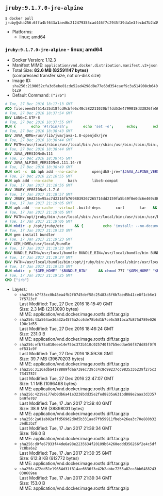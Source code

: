 ## `jruby:9.1.7.0-jre-alpine`

```console
$ docker pull jruby@sha256:6ffa4bf643a1aed6c212479355cad446f7c2945f39da1e3fecbd7b2a39f51c4b
```

-	Platforms:
	-	linux; amd64

### `jruby:9.1.7.0-jre-alpine` - linux; amd64

-	Docker Version: 1.12.3
-	Manifest MIME: `application/vnd.docker.distribution.manifest.v2+json`
-	Total Size: **82.6 MB (82591147 bytes)**  
	(compressed transfer size, not on-disk size)
-	Image ID: `sha256:2190052cfa3d6ebe01cde52ad4298d8e77e63d354caef9c3a514908cb640b129`
-	Default Command: `["irb"]`

```dockerfile
# Tue, 27 Dec 2016 18:17:13 GMT
ADD file:eeed5f514a35d18fcd9cbfe6c40c582211020bffdd53e4799018d33826fe5067 in / 
# Tue, 27 Dec 2016 18:37:54 GMT
ENV LANG=C.UTF-8
# Tue, 27 Dec 2016 18:37:55 GMT
RUN { 		echo '#!/bin/sh'; 		echo 'set -e'; 		echo; 		echo 'dirname "$(dirname "$(readlink -f "$(which javac || which java)")")"'; 	} > /usr/local/bin/docker-java-home 	&& chmod +x /usr/local/bin/docker-java-home
# Tue, 27 Dec 2016 18:38:43 GMT
ENV JAVA_HOME=/usr/lib/jvm/java-1.8-openjdk/jre
# Tue, 27 Dec 2016 18:38:44 GMT
ENV PATH=/usr/local/sbin:/usr/local/bin:/usr/sbin:/usr/bin:/sbin:/bin:/usr/lib/jvm/java-1.8-openjdk/jre/bin:/usr/lib/jvm/java-1.8-openjdk/bin
# Tue, 27 Dec 2016 18:38:44 GMT
ENV JAVA_VERSION=8u111
# Tue, 27 Dec 2016 18:38:45 GMT
ENV JAVA_ALPINE_VERSION=8.111.14-r0
# Tue, 27 Dec 2016 18:38:49 GMT
RUN set -x 	&& apk add --no-cache 		openjdk8-jre="$JAVA_ALPINE_VERSION" 	&& [ "$JAVA_HOME" = "$(docker-java-home)" ]
# Tue, 27 Dec 2016 22:16:55 GMT
RUN apk add --no-cache       bash       libc6-compat
# Tue, 17 Jan 2017 21:18:56 GMT
ENV JRUBY_VERSION=9.1.7.0
# Tue, 17 Jan 2017 21:18:57 GMT
ENV JRUBY_SHA256=95ac7d2316fb7698039267265716dd2159fa5b49f0e0dc6e469c80ad59072926
# Tue, 17 Jan 2017 21:19:05 GMT
RUN apk add --no-cache --virtual .build-deps       curl       tar   && mkdir -p /opt/jruby   && curl -fSL https://s3.amazonaws.com/jruby.org/downloads/${JRUBY_VERSION}/jruby-bin-${JRUBY_VERSION}.tar.gz -o /tmp/jruby.tar.gz   && echo "$JRUBY_SHA256 */tmp/jruby.tar.gz" | sha256sum -c -   && tar -zx --strip-components=1 -f /tmp/jruby.tar.gz -C /opt/jruby   && rm /tmp/jruby.tar.gz   && ln -s /opt/jruby/bin/jruby /usr/local/bin/ruby   && apk del .build-deps
# Tue, 17 Jan 2017 21:19:05 GMT
ENV PATH=/opt/jruby/bin:/usr/local/sbin:/usr/local/bin:/usr/sbin:/usr/bin:/sbin:/bin:/usr/lib/jvm/java-1.8-openjdk/jre/bin:/usr/lib/jvm/java-1.8-openjdk/bin
# Tue, 17 Jan 2017 21:19:06 GMT
RUN mkdir -p /opt/jruby/etc     && {         echo 'install: --no-document';         echo 'update: --no-document';     } >> /opt/jruby/etc/gemrc
# Tue, 17 Jan 2017 21:19:23 GMT
RUN gem install bundler
# Tue, 17 Jan 2017 21:19:23 GMT
ENV GEM_HOME=/usr/local/bundle
# Tue, 17 Jan 2017 21:19:23 GMT
ENV BUNDLE_PATH=/usr/local/bundle BUNDLE_BIN=/usr/local/bundle/bin BUNDLE_SILENCE_ROOT_WARNING=1 BUNDLE_APP_CONFIG=/usr/local/bundle
# Tue, 17 Jan 2017 21:19:24 GMT
ENV PATH=/usr/local/bundle/bin:/opt/jruby/bin:/usr/local/sbin:/usr/local/bin:/usr/sbin:/usr/bin:/sbin:/bin:/usr/lib/jvm/java-1.8-openjdk/jre/bin:/usr/lib/jvm/java-1.8-openjdk/bin
# Tue, 17 Jan 2017 21:19:25 GMT
RUN mkdir -p "$GEM_HOME" "$BUNDLE_BIN"     && chmod 777 "$GEM_HOME" "$BUNDLE_BIN"
# Tue, 17 Jan 2017 21:19:25 GMT
CMD ["irb"]
```

-	Layers:
	-	`sha256:b7f33cc0b48ea4fb2f0745def58c25483a5f6b7aed5b41ce8f1cb6e17f5723cf`  
		Last Modified: Tue, 27 Dec 2016 18:18:49 GMT  
		Size: 2.3 MB (2313090 bytes)  
		MIME: application/vnd.docker.image.rootfs.diff.tar.gzip
	-	`sha256:43a564ae36a32a4575a2cc6de78b6d1b7ce5c581bca7b875d789e026198c1d55`  
		Last Modified: Tue, 27 Dec 2016 18:46:24 GMT  
		Size: 231.0 B  
		MIME: application/vnd.docker.image.rootfs.diff.tar.gzip
	-	`sha256:efb75a810eee14e75bc372b510c025740f57b5eddae56f87dd85f0f9ef531c9f`  
		Last Modified: Tue, 27 Dec 2016 18:59:36 GMT  
		Size: 39.7 MB (39670203 bytes)  
		MIME: application/vnd.docker.image.rootfs.diff.tar.gzip
	-	`sha256:3116adba4178889fdaa738ec739cc4c8c99237cc9835336239f275c37341752f`  
		Last Modified: Tue, 27 Dec 2016 22:47:07 GMT  
		Size: 1.1 MB (1096468 bytes)  
		MIME: application/vnd.docker.image.rootfs.diff.tar.gzip
	-	`sha256:4219a177eb0db6a41e3238bdd35e2fed8835a631bd888e2aaa3d3357b49fe707`  
		Last Modified: Tue, 17 Jan 2017 21:39:40 GMT  
		Size: 38.9 MB (38898031 bytes)  
		MIME: application/vnd.docker.image.rootfs.diff.tar.gzip
	-	`sha256:2a01ab02affd569d2d0d5b331aad7fb59911fbeb426ea3c70e880b323edb3b2f`  
		Last Modified: Tue, 17 Jan 2017 21:39:34 GMT  
		Size: 199.0 B  
		MIME: application/vnd.docker.image.rootfs.diff.tar.gzip
	-	`sha256:d0fe67933f44de6a98e2235634f20109b64260eddd356266f2e4c5df7c8ba6a2`  
		Last Modified: Tue, 17 Jan 2017 21:39:35 GMT  
		Size: 612.8 KB (612772 bytes)  
		MIME: application/vnd.docker.image.rootfs.diff.tar.gzip
	-	`sha256:472dd51e19654d31f814ae6636f3e42b2abbc7255a82cc8bb6488243038609ae`  
		Last Modified: Tue, 17 Jan 2017 21:39:34 GMT  
		Size: 153.0 B  
		MIME: application/vnd.docker.image.rootfs.diff.tar.gzip
